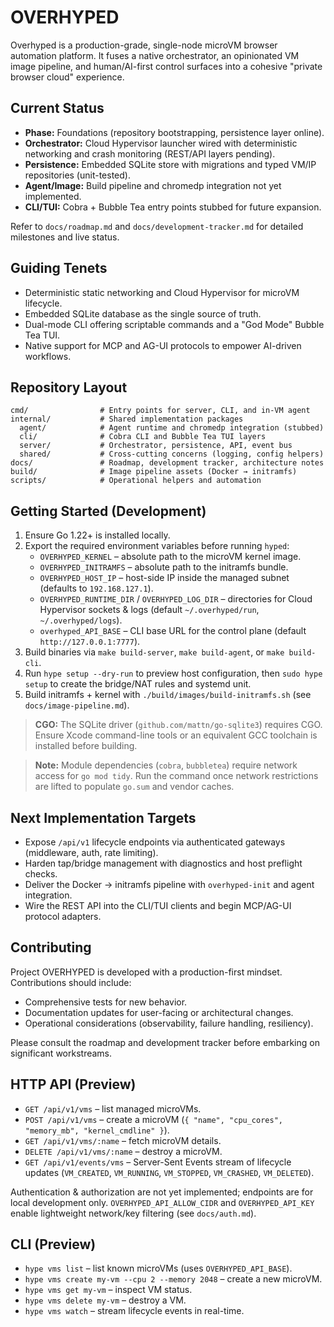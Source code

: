 # OVERHYPED

Overhyped is a production-grade, single-node microVM browser automation platform. It fuses a native orchestrator, an opinionated VM image pipeline, and human/AI-first control surfaces into a cohesive "private browser cloud" experience.

## Current Status
- **Phase:** Foundations (repository bootstrapping, persistence layer online).
- **Orchestrator:** Cloud Hypervisor launcher wired with deterministic networking and crash monitoring (REST/API layers pending).
- **Persistence:** Embedded SQLite store with migrations and typed VM/IP repositories (unit-tested).
- **Agent/Image:** Build pipeline and chromedp integration not yet implemented.
- **CLI/TUI:** Cobra + Bubble Tea entry points stubbed for future expansion.

Refer to `docs/roadmap.md` and `docs/development-tracker.md` for detailed milestones and live status.

## Guiding Tenets
- Deterministic static networking and Cloud Hypervisor for microVM lifecycle.
- Embedded SQLite database as the single source of truth.
- Dual-mode CLI offering scriptable commands and a "God Mode" Bubble Tea TUI.
- Native support for MCP and AG-UI protocols to empower AI-driven workflows.

## Repository Layout
```
cmd/                # Entry points for server, CLI, and in-VM agent
internal/           # Shared implementation packages
  agent/            # Agent runtime and chromedp integration (stubbed)
  cli/              # Cobra CLI and Bubble Tea TUI layers
  server/           # Orchestrator, persistence, API, event bus
  shared/           # Cross-cutting concerns (logging, config helpers)
docs/               # Roadmap, development tracker, architecture notes
build/              # Image pipeline assets (Docker → initramfs)
scripts/            # Operational helpers and automation
```

## Getting Started (Development)
1. Ensure Go 1.22+ is installed locally.
2. Export the required environment variables before running `hyped`:
   - `OVERHYPED_KERNEL` – absolute path to the microVM kernel image.
   - `OVERHYPED_INITRAMFS` – absolute path to the initramfs bundle.
   - `OVERHYPED_HOST_IP` – host-side IP inside the managed subnet (defaults to `192.168.127.1`).
   - `OVERHYPED_RUNTIME_DIR` / `OVERHYPED_LOG_DIR` – directories for Cloud Hypervisor sockets & logs (default `~/.overhyped/run`, `~/.overhyped/logs`).
   - `overhyped_API_BASE` – CLI base URL for the control plane (default `http://127.0.0.1:7777`).
3. Build binaries via `make build-server`, `make build-agent`, or `make build-cli`.
4. Run `hype setup --dry-run` to preview host configuration, then `sudo hype setup` to create the bridge/NAT rules and systemd unit.
5. Build initramfs + kernel with `./build/images/build-initramfs.sh` (see `docs/image-pipeline.md`).

> **CGO:** The SQLite driver (`github.com/mattn/go-sqlite3`) requires CGO. Ensure Xcode command-line tools or an equivalent GCC toolchain is installed before building.

> **Note:** Module dependencies (`cobra`, `bubbletea`) require network access for `go mod tidy`. Run the command once network restrictions are lifted to populate `go.sum` and vendor caches.

## Next Implementation Targets
- Expose `/api/v1` lifecycle endpoints via authenticated gateways (middleware, auth, rate limiting).
- Harden tap/bridge management with diagnostics and host preflight checks.
- Deliver the Docker → initramfs pipeline with `overhyped-init` and agent integration.
- Wire the REST API into the CLI/TUI clients and begin MCP/AG-UI protocol adapters.

## Contributing
Project OVERHYPED is developed with a production-first mindset. Contributions should include:
- Comprehensive tests for new behavior.
- Documentation updates for user-facing or architectural changes.
- Operational considerations (observability, failure handling, resiliency).

Please consult the roadmap and development tracker before embarking on significant workstreams.
## HTTP API (Preview)
- `GET /api/v1/vms` – list managed microVMs.
- `POST /api/v1/vms` – create a microVM (`{ "name", "cpu_cores", "memory_mb", "kernel_cmdline" }`).
- `GET /api/v1/vms/:name` – fetch microVM details.
- `DELETE /api/v1/vms/:name` – destroy a microVM.
- `GET /api/v1/events/vms` – Server-Sent Events stream of lifecycle updates (`VM_CREATED`, `VM_RUNNING`, `VM_STOPPED`, `VM_CRASHED`, `VM_DELETED`).

Authentication & authorization are not yet implemented; endpoints are for local development only. `OVERHYPED_API_ALLOW_CIDR` and `OVERHYPED_API_KEY` enable lightweight network/key filtering (see `docs/auth.md`).

## CLI (Preview)
- `hype vms list` – list known microVMs (uses `OVERHYPED_API_BASE`).
- `hype vms create my-vm --cpu 2 --memory 2048` – create a new microVM.
- `hype vms get my-vm` – inspect VM status.
- `hype vms delete my-vm` – destroy a VM.
- `hype vms watch` – stream lifecycle events in real-time.
